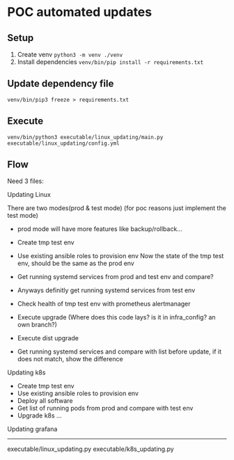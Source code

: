 # POC automated updates

## Setup

1. Create venv `python3 -m venv ./venv`
2. Install dependencies `venv/bin/pip install -r requirements.txt`

## Update dependency file

`venv/bin/pip3 freeze > requirements.txt`

## Execute

`venv/bin/python3 executable/linux_updating/main.py executable/linux_updating/config.yml`

## Flow

Need 3 files:

Updating Linux

There are two modes(prod & test mode) (for poc reasons just implement the test mode)
- prod mode will have more features like backup/rollback...

- Create tmp test env
- Use existing ansible roles to provision env
Now the state of the tmp test env, should be the same as the prod env 
- Get running systemd services from prod and test env and compare?
- Anyways definitly get running systemd services from test env
- Check health of tmp test env with prometheus alertmanager
- Execute upgrade (Where does this code lays? is it in infra_config? an own branch?)
- Execute dist upgrade
- Get running systemd services and compare with list before update, if it does not match, show the difference

Updating k8s

- Create tmp test env
- Use existing ansible roles to provision env
- Deploy all software 
- Get list of running pods from prod and compare with test env
- Upgrade k8s
...

Updating grafana

-----

executable/linux_updating.py
executable/k8s_updating.py